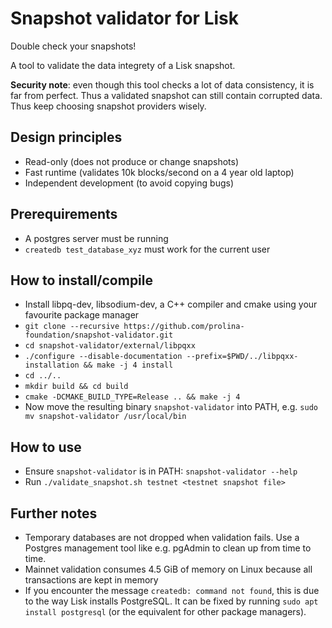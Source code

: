 Snapshot validator for Lisk
===========================

Double check your snapshots!

A tool to validate the data integrety of a Lisk snapshot.

**Security note**: even though this tool checks a lot of data consistency, it is far from perfect.
Thus a validated snapshot can still contain corrupted data. Thus keep choosing snapshot
providers wisely.

## Design principles

* Read-only (does not produce or change snapshots)
* Fast runtime (validates 10k blocks/second on a 4 year old laptop)
* Independent development (to avoid copying bugs)

## Prerequirements

* A postgres server must be running
* `createdb test_database_xyz` must work for the current user

## How to install/compile

* Install libpq-dev, libsodium-dev, a C++ compiler and cmake using your favourite package manager
* `git clone --recursive https://github.com/prolina-foundation/snapshot-validator.git`
* `cd snapshot-validator/external/libpqxx`
* `./configure --disable-documentation --prefix=$PWD/../libpqxx-installation && make -j 4 install`
* `cd ../..`
* `mkdir build && cd build`
* `cmake -DCMAKE_BUILD_TYPE=Release .. && make -j 4`
* Now move the resulting binary `snapshot-validator` into PATH, e.g. `sudo mv snapshot-validator /usr/local/bin`

## How to use

* Ensure `snapshot-validator` is in PATH: `snapshot-validator --help`
* Run `./validate_snapshot.sh testnet <testnet snapshot file>`

## Further notes

* Temporary databases are not dropped when validation fails. Use a Postgres management tool
  like e.g. pgAdmin to clean up from time to time.
* Mainnet validation consumes 4.5 GiB of memory on Linux because all transactions are kept in memory
* If you encounter the message `createdb: command not found`, this is due to the way Lisk installs PostgreSQL. It can be fixed by running `sudo apt install postgresql` (or the equivalent for other package managers).
